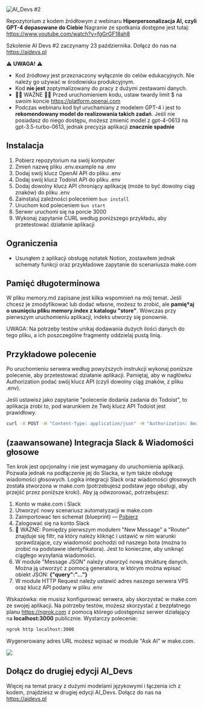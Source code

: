 ![AI_Devs #2](https://cloud.overment.com/aidevs-1694672760.png)

Repozytorium z kodem źródłowym z webinaru **Hiperpersonalizacja AI, czyli GPT-4 dopasowane do Ciebie**
Nagranie ze spotkania dostępne jest tutaj: https://www.youtube.com/watch?v=fgGrGF18ah8

Szkolenie AI Devs #2 zaczynamy 23 października. Dołącz do nas na https://aidevs.pl

⚠️ **UWAGA!** ⚠️
- Kod źródłowy jest przeznaczony wyłącznie do celów edukacyjnych. Nie należy go używać w środowisku produkcyjnym.
- Kod **nie jest** zoptymalizowany do pracy z dużymi zestawami danych.
- 🚨🚨 WAŻNE 🚨🚨 Przed uruchomieniem kodu, ustaw twardy limit $ na swoim koncie https://platform.openai.com
- Podczas webinaru kod był uruchamiany z modelem GPT-4 i jest to **rekomendowany model do realizowania takich zadań**. Jeśli nie posiadasz do niego dostępu, możesz zmienić model z gpt-4-0613 na gpt-3.5-turbo-0613, jednak precyzja aplikacji **znacznie spadnie**

## Instalacja

1. Pobierz repozytorium na swój komputer
2. Zmień nazwę pliku .env.example na .env
3. Dodaj swój klucz OpenAI API do pliku .env
4. Dodaj swój klucz Todoist API do pliku .env
5. Dodaj dowolny klucz API chroniący aplikację (może to być dowolny ciąg znaków) do pliku .env
6. Zainstaluj zależności poleceniem `bun install`
7. Uruchom kod poleceniem `bun start`
8. Serwer uruchomi się na porcie 3000
9. Wykonaj zapytanie CURL według poniższego przykładu, aby przetestować działanie aplikacji

## Ograniczenia

- Usunąłem z aplikacji obsługę notatek Notion, zostawiłem jednak schematy funkcji oraz przykładowe zapytanie do scenariusza make.com

## Pamięć długoterminowa

W pliku memory.md zapisane jest kilka wspomnień na mój temat. Jeśli chcesz je zmodyfikować lub dodać własne, możesz to zrobić, ale **pamię†aj o usunięciu pliku memory.index z katalogu "store"**. Wówczas przy pierwszym uruchomieniu aplikacji, indeks utworzy się ponownie.

UWAGA: Na potrzeby testów unikaj dodawania dużych ilości danych do tego pliku, a ich poszczególne fragmenty oddzielaj pustą linią.

## Przykładowe polecenie

Po uruchomieniu serwera według powyższych instrukcji wykonaj poniższe polecenie, aby przetestować działanie aplikacji.
Pamiętaj, aby w nagłówku Authorization podać swój klucz API (czyli dowolny ciąg znaków, z pliku .env).

Jeśli ustawisz jako zapytanie "polecenie dodania zadania do Todoist", to aplikacja zrobi to, pod warunkiem że Twój klucz API Todoist jest prawidłowy.

```bash
curl -X POST -H "Content-Type: application/json" -H "Authorization: Bearer API_KEY" -d '{"query":"Who is Adam?"}' localhost:3000
```

## (zaawansowane) Integracja Slack & Wiadomości głosowe

Ten krok jest opcjonalny i nie jest wymagany do uruchomienia aplikacji. Pozwala jednak na podłączenie jej do Slacka, w tym także obsługę wiadomości głosowych.
Logika integracji Slack oraz wiadomości głosowych została stworzona w make.com (potrzebujesz podstaw jego obsługi, aby przejść przez poniższe kroki). Aby ją odwzorować, potrzebujesz:

1. Konto w make.com i Slack
2. Utworzyć nowy scenariusz automatyzacji w make.com
3. Zaimportować ten schemat (blueprint) — [Pobierz](https://cloud.overment.com/aidevs_slack-1697665252.json)
4. Zalogować się na konto Slack
5. 🚨 WAŻNE: Pomiędzy pierwszym modułem "New Message" a "Router" znajduje się filtr, na który należy kliknąć i ustawić w nim warunki sprawdzające, czy wiadomość pochodzi od naszego bota (można to zrobić na podstawie identyfikatora). Jest to konieczne, aby uniknąć ciągłego wysyłania wiadomości.
6. W module "Message JSON" należy utworzyć nową strukturę danych. Można ją utworzyć z pomocą generatora, w którym można wpisać obiekt JSON: **{"query":"..."}**
7. W module HTTP Request należy ustawić adres naszego serwera VPS oraz klucz API podany w pliku .env

Wskazówka: nie musisz konfigurować serwera, aby skorzystać w make.com ze swojej aplikacji. Na potrzeby testów, możesz skorzystać z bezpłatnego planu https://ngrok.com z pomocą którego udostępnisz serwer działający na **localhost:3000** publicznie. Wystarczy polecenie:

```bash
ngrok http localhost:3000
```

Wygenerowany adres URL możesz wpisać w module "Ask AI" w make.com.

![](https://cloud.overment.com/aidevs_dm-e08c8409-0.png)


## Dołącz do drugiej edycji AI_Devs

Więcej na temat pracy z dużymi modelami językowymi i łączenia ich z kodem, znajdziesz w drugiej edycji AI_Devs. Dołącz do nas na https://aidevs.pl